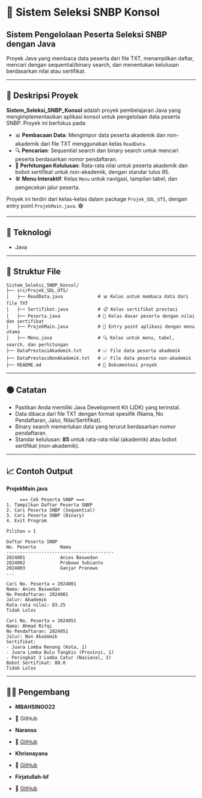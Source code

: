 # 📝 Sistem Seleksi SNBP Konsol

## Sistem Pengelolaan Peserta Seleksi SNBP dengan Java 

Proyek Java yang membaca data peserta dari file TXT, menampilkan daftar, mencari dengan sequential/binary search, dan menentukan kelulusan berdasarkan nilai atau sertifikat.

---

## 📖 Deskripsi Proyek

**Sistem_Seleksi_SNBP_Konsol** adalah proyek pembelajaran Java yang mengimplementasikan aplikasi konsol untuk pengelolaan data peserta SNBP. Proyek ini berfokus pada:

- 📊 **Pembacaan Data**: Mengimpor data peserta akademik dan non-akademik dari file TXT menggunakan kelas `ReadData`.
- 🔍 **Pencarian**: Sequential search dan binary search untuk mencari peserta berdasarkan nomor pendaftaran.
- 🧮 **Perhitungan Kelulusan**: Rata-rata nilai untuk peserta akademik dan bobot sertifikat untuk non-akademik, dengan standar lulus 85.
- 🛠️ **Menu Interaktif**: Kelas `Menu` untuk navigasi, tampilan tabel, dan pengecekan jalur peserta.

Proyek ini terdiri dari kelas-kelas dalam package `Projek_SDL_UTS`, dengan entry point `ProjekMain.java`. 🟢

---

## 🧠 Teknologi
- Java

---

## 📂 Struktur File

```
Sistem_Seleksi_SNBP_Konsol/
├── src/Projek_SDL_UTS/
│   ├── ReadData.java             # 📊 Kelas untuk membaca data dari file TXT
│   ├── Sertifikat.java           # 📋 Kelas sertifikat prestasi
│   ├── Peserta.java              # 📝 Kelas dasar peserta dengan nilai dan sertifikat
│   ├── ProjekMain.java           # 🚀 Entry point aplikasi dengan menu utama
│   ├── Menu.java                 # 🔍 Kelas untuk menu, tabel, search, dan perhitungan
├── DataPrestasiAkademik.txt      # 📈 File data peserta akademik
├── DataPrestasiNonAkademik.txt   # 📈 File data peserta non-akademik
├── README.md                     # 📖 Dokumentasi proyek
```
---

## 🟢 Catatan
- Pastikan Anda memiliki Java Development Kit (JDK) yang terinstal.
- Data dibaca dari file TXT dengan format spesifik (Nama, No Pendaftaran, Jalur, Nilai/Sertifikat).
- Binary search memerlukan data yang terurut berdasarkan nomor pendaftaran.
- Standar kelulusan: **85** untuk rata-rata nilai (akademik) atau bobot sertifikat (non-akademik).

---

## 📈 Contoh Output

**ProjekMain.java**

```
     === Cek Peserta SNBP ===
1. Tampilkan Daftar Peserta SNBP
2. Cari Peserta SNBP (Sequential)
3. Cari Peserta SNBP (Binary)
4. Exit Program

Pilihan = 1

Daftar Peserta SNBP 
No. Peserta         Nama
----------------------------------------
2024001             Anies Baswedan
2024002             Prabowo Subianto
2024003             Ganjar Pranowo
...

Cari No. Peserta = 2024001
Nama: Anies Baswedan
No Pendaftaran: 2024001
Jalur: Akademik
Rata-rata nilai: 83.25
Tidak Lolos

Cari No. Peserta = 2024051
Nama: Ahmad Rifqi
No Pendaftaran: 2024051
Jalur: Non Akademik
Sertifikat:
- Juara Lomba Renang (Kota, 1)
- Juara Lomba Bulu Tangkis (Provinsi, 1)
- Peringkat 3 Lomba Catur (Nasional, 3)
Bobot Sertifikat: 80.0
Tidak Lolos
```

---

## 👨‍💻 Pengembang
- **MBAHSINGO22**
- 🔗 GitHub

- **Naranss**
- 🔗 [GitHub](https://github.com/Naranss)

- **Khrisnayana**
- 🔗 [GitHub](https://github.com/Khrisnayana)

- **Firjatullah-bf**
- 🔗 [GitHub](https://github.com/Firjatullah-bf)
